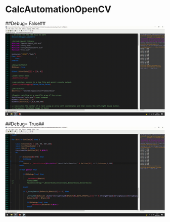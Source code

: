 # CalcAutomationOpenCV
##Debug= False##
![alt_text](https://raw.githubusercontent.com/digaumlv/CalcAutomationOpenCV/main/DebugFalse.gif)

##Debug= True##
![alt_text](https://raw.githubusercontent.com/digaumlv/CalcAutomationOpenCV/main/DebugTrue.gif)
